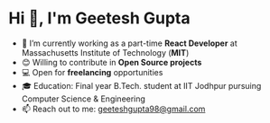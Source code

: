 <!--### Hi there 👋

**geetesh-gupta/geetesh-gupta** is a ✨ _special_ ✨ repository because its `README.md` (this file) appears on your GitHub profile.

Here are some ideas to get you started:\-->

<h1 align="left">Hi 👋, I'm Geetesh Gupta</h1>

<!--<h3 align="center">A passionate developer and casual gamer</h3>-->
<!-- - 🌱 I’m currently learning **data structure & algorithms, web and app development**  -->
<!-- - 👍 Looking for opportunities to join as an intern/full time candidate as a **software engineer** -->
<!-- - ⚡ Fun fact: I love Assassin's Creed game series and would be happy to have a discussion  -->

- 🔭 I’m currently working as a part-time **React Developer** at Massachusetts Institute of Technology (**MIT**)
- 😊 Willing to contribute in **Open Source projects**
- 💻 Open for **freelancing** opportunities
- 🎓 Education: Final year B.Tech. student at IIT Jodhpur pursuing Computer Science & Engineering
- 📫 Reach out to me: geeteshgupta98@gmail.com


<!--
<p align='center'>
  <img src = "https://github-readme-stats.vercel.app/api/top-langs/?username=geetesh-gupta&layout=compact">
</p>
-->
<!--
<details open>
<summary>💻 <b>My Tech Stack</b> :</summary>
  <br/>

-->

<!--
💻 <b>My Tech Stack:</b> <br/> <br/>
<img src="https://img.shields.io/badge/python%20-%2314354C.svg?&style=for-the-badge&logo=python&logoColor=white"/> 
<img src="https://img.shields.io/badge/c%20-%2300599C.svg?&style=for-the-badge&logo=c&logoColor=white"/>
<img src="https://img.shields.io/badge/c++%20-%2300599C.svg?&style=for-the-badge&logo=c%2B%2B&ogoColor=white"/>  
<img src="https://img.shields.io/badge/javascript-%23F7DF1E.svg?&style=for-the-badge&logo=javascript&logoColor=black"/>
<img src="https://img.shields.io/badge/react%20-%2361DAFB.svg?&style=for-the-badge&logo=react&logoColor=black"/>
<img src="https://img.shields.io/badge/html-%23E34F26.svg?&style=for-the-badge&logo=html5&logoColor=white"/> 
<img src="https://img.shields.io/badge/css-%231572B6.svg?&style=for-the-badge&logo=css3&logoColor=white"/>
<img src="https://img.shields.io/badge/markdown-%23000000.svg?&style=for-the-badge&logo=markdown&logoColor=white"/> 
<img src="https://img.shields.io/badge/git%20-%23F05033.svg?&style=for-the-badge&logo=git&logoColor=white"/>
<!--
</details>
-->


<!--
👋 <b>Connect with me</b> :
  <br/> <br/>
[<img src="https://img.shields.io/badge/linkedin-%230077B5.svg?&style=for-the-badge&logo=linkedin&logoColor=white" />](https://www.linkedin.com/in/geetesh-gupta/) 
[<img src="https://img.shields.io/badge/twitter-%231DA1F2.svg?&style=for-the-badge&logo=twitter&logoColor=white" />](https://twitter.com/ggguitarg31)  

<!--
<p align='left'>
  <img src = "https://github-readme-stats.vercel.app/api?username=geetesh-gupta&show_icons=true&line_height=27&include_all_commits=true&count_private=true">
</p>
-->
<!--
<p align="left">
  <img src="https://devicons.github.io/devicon/devicon.git/icons/c/c-original.svg" alt="c" width="40" height="40"/> 
  <img src="https://devicons.github.io/devicon/devicon.git/icons/cplusplus/cplusplus-original.svg" alt="cplusplus" width="40" height="40"/> 
  <img src="https://devicons.github.io/devicon/devicon.git/icons/css3/css3-original-wordmark.svg" alt="css3" width="40" height="40"/>
  <img src="https://www.vectorlogo.zone/logos/gnu_bash/gnu_bash-icon.svg" alt="bash" width="40" height="40"/> 
  <img src="https://www.vectorlogo.zone/logos/firebase/firebase-icon.svg" alt="firebase" width="40" height="40"/> 
  <img src="https://www.vectorlogo.zone/logos/git-scm/git-scm-icon.svg" alt="git" width="40" height="40"/> 
  <img src="https://devicons.github.io/devicon/devicon.git/icons/html5/html5-original-wordmark.svg" alt="html5" width="40" height="40"/> 
  <img src="https://devicons.github.io/devicon/devicon.git/icons/javascript/javascript-original.svg" alt="javascript" width="40" height="40"/> 
  <img src="https://devicons.github.io/devicon/devicon.git/icons/linux/linux-original.svg" alt="linux" width="40" height="40"/> 
  <img src="https://devicons.github.io/devicon/devicon.git/icons/mysql/mysql-original-wordmark.svg" alt="mysql" width="40" height="40"/> 
  <img src="https://devicons.github.io/devicon/devicon.git/icons/nodejs/nodejs-original-wordmark.svg" alt="nodejs" width="40" height="40"/> 
  <img src="https://devicons.github.io/devicon/devicon.git/icons/photoshop/photoshop-plain.svg" alt="photoshop" width="40" height="40"/> 
  <img src="https://devicons.github.io/devicon/devicon.git/icons/python/python-original.svg" alt="python" width="40" height="40"/> 
  <img src="https://devicons.github.io/devicon/devicon.git/icons/react/react-original-wordmark.svg" alt="react" width="40" height="40"/> 
  <img src="https://reactnative.dev/img/header_logo.svg" alt="reactnative" width="40" height="40"/> 
  <img src="https://devicons.github.io/devicon/devicon.git/icons/sass/sass-original.svg" alt="sass" width="40" height="40"/> 
  <img src="https://devicons.github.io/devicon/devicon.git/icons/android/android-original-wordmark.svg" alt="android" width="40" height="40"/> 
  <img src="https://www.vectorlogo.zone/logos/babeljs/babeljs-icon.svg" alt="babel" width="40" height="40"/> 
  <img src="https://devicons.github.io/devicon/devicon.git/icons/typescript/typescript-original.svg" alt="typescript" width="40" height="40"/> 
</p>
-->
